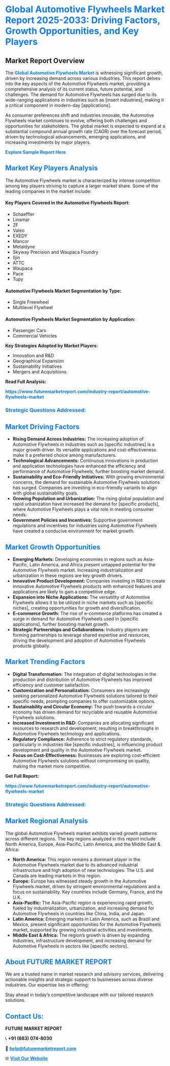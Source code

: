 <h1 style="color: #007BFF;">Global Automotive Flywheels Market Report 2025-2033: Driving Factors, Growth Opportunities, and Key Players</h1>

<section id="overview">
<h2>Market Report Overview</h2>
<p>The <a href="https://www.futuremarketreport.com/industry-report/automotive-flywheels-market" style="color: #007BFF; text-decoration: none;"><strong>Global Automotive Flywheels Market</strong></a> is witnessing significant growth, driven by increasing demand across various industries. This report delves into the key aspects of the Automotive Flywheels market, providing a comprehensive analysis of its current status, future potential, and challenges. The demand for Automotive Flywheels has surged due to its wide-ranging applications in industries such as [insert industries], making it a critical component in modern-day [applications].</p>
<p>As consumer preferences shift and industries innovate, the Automotive Flywheels market continues to evolve, offering both challenges and opportunities for stakeholders. The global market is expected to expand at a substantial compound annual growth rate (CAGR) over the forecast period, driven by technological advancements, emerging applications, and increasing investments by major players.</p>
</section>

<section id="overview">
<p><a href="https://www.futuremarketreport.com/request-sample/reportId=57814" style="color: #007BFF; text-decoration: none;"><strong>Explore Sample Report Here</strong></a></p>
</section>

<section id="key-players">
<h2 style="color: #007BFF;">Market Key Players Analysis</h2>
<p>The Automotive Flywheels market is characterized by intense competition among key players striving to capture a larger market share. Some of the leading companies in the market include:</p>
<h4>Key Players Covered in the Automotive Flywheels Report:</h4>
<ul><li>Schaeffler</li><li>Linamar</li><li>ZF</li><li>Valeo</li><li>EXEDY</li><li>Mancor</li><li>Metaldyne</li><li>Skyway Precision and Waupaca Foundry</li><li>Iljin</li><li>ATTC</li><li>Waupaca</li><li>Pace</li><li>Tupy</li></ul>
<h4>Automotive Flywheels Market Segmentation by Type:</h4>
<ul><li>Single Freewheel</li><li>Multilevel Flywheel</li></ul>

<h4>Automotive Flywheels Market Segmentation by Application:</h4>
<ul><li>Passenger Cars</li><li>Commercial Vehicles</li></ul>
<p><strong>Key Strategies Adopted by Market Players:</strong></p>
<ul>
<li>Innovation and R&D</li>
<li>Geographical Expansion</li>
<li>Sustainability Initiatives</li>
<li>Mergers and Acquisitions</li>
</ul>
</section>

<section>
<p><strong>Read Full Analysis: </strong></p><a href="https://www.futuremarketreport.com/industry-report/automotive-flywheels-market" style="color: #007BFF; text-decoration: none;"><strong>https://www.futuremarketreport.com/industry-report/automotive-flywheels-market</strong></a>
<h3 style="color: #007BFF;">Strategic Questions Addressed:</h3>
</section>

<section id="driving-factors">
<h2 style="color: #007BFF;">Market Driving Factors</h2>
<ul>
<li><strong>Rising Demand Across Industries:</strong> The increasing adoption of Automotive Flywheels in industries such as [specific industries] is a major growth driver. Its versatile applications and cost-effectiveness make it a preferred choice among manufacturers.</li>
<li><strong>Technological Advancements:</strong> Continuous innovations in production and application technologies have enhanced the efficiency and performance of Automotive Flywheels, further boosting market demand.</li>
<li><strong>Sustainability and Eco-Friendly Initiatives:</strong> With growing environmental concerns, the demand for sustainable Automotive Flywheels solutions has surged. Companies are investing in eco-friendly variants to align with global sustainability goals.</li>
<li><strong>Growing Population and Urbanization:</strong> The rising global population and rapid urbanization have increased the demand for [specific products], where Automotive Flywheels plays a vital role in meeting consumer needs.</li>
<li><strong>Government Policies and Incentives:</strong> Supportive government regulations and incentives for industries using Automotive Flywheels have created a conducive environment for market growth.</li>
</ul>
</section>

<section id="growth-opportunities">
<h2 style="color: #007BFF;">Market Growth Opportunities</h2>
<ul>
<li><strong>Emerging Markets:</strong> Developing economies in regions such as Asia-Pacific, Latin America, and Africa present untapped potential for the Automotive Flywheels market. Increasing industrialization and urbanization in these regions are key growth drivers.</li>
<li><strong>Innovative Product Development:</strong> Companies investing in R&D to create innovative Automotive Flywheels products with enhanced features and applications are likely to gain a competitive edge.</li>
<li><strong>Expansion into Niche Applications:</strong> The versatility of Automotive Flywheels allows it to be utilized in niche markets such as [specific niches], creating opportunities for growth and diversification.</li>
<li><strong>E-commerce Growth:</strong> The rise of e-commerce platforms has created a surge in demand for Automotive Flywheels used in [specific applications], further boosting market growth.</li>
<li><strong>Strategic Partnerships and Collaborations:</strong> Industry players are forming partnerships to leverage shared expertise and resources, driving the development and adoption of Automotive Flywheels products globally.</li>
</ul>
</section>

<section id="trending-factors">
<h2 style="color: #007BFF;">Market Trending Factors</h2>
<ul>
<li><strong>Digital Transformation:</strong> The integration of digital technologies in the production and distribution of Automotive Flywheels has improved efficiency and customer satisfaction.</li>
<li><strong>Customization and Personalization:</strong> Consumers are increasingly seeking personalized Automotive Flywheels solutions tailored to their specific needs, prompting companies to offer customizable options.</li>
<li><strong>Sustainability and Circular Economy:</strong> The push towards a circular economy has driven demand for recyclable and reusable Automotive Flywheels solutions.</li>
<li><strong>Increased Investment in R&D:</strong> Companies are allocating significant resources to research and development, resulting in breakthroughs in Automotive Flywheels technology and applications.</li>
<li><strong>Regulatory Compliance:</strong> Adherence to strict regulatory standards, particularly in industries like [specific industries], is influencing product development and quality in the Automotive Flywheels market.</li>
<li><strong>Focus on Cost-Effectiveness:</strong> Businesses are exploring cost-efficient Automotive Flywheels solutions without compromising on quality, making the market more competitive.</li>
</ul>
</section>

<section>
<p><strong>Get Full Report: </strong></p><a href="https://www.futuremarketreport.com/industry-report/automotive-flywheels-market" style="color: #007BFF; text-decoration: none;"><strong>https://www.futuremarketreport.com/industry-report/automotive-flywheels-market</strong></a>
<h3 style="color: #007BFF;">Strategic Questions Addressed:</h3>
</section>


<section id="regional-analysis">
<h2 style="color: #007BFF;">Market Regional Analysis</h2>
<p>The global Automotive Flywheels market exhibits varied growth patterns across different regions. The key regions analyzed in this report include North America, Europe, Asia-Pacific, Latin America, and the Middle East & Africa:</p>
<ul>
<li><strong>North America:</strong> This region remains a dominant player in the Automotive Flywheels market due to its advanced industrial infrastructure and high adoption of new technologies. The U.S. and Canada are leading markets in this region.</li>
<li><strong>Europe:</strong> Europe has witnessed steady growth in the Automotive Flywheels market, driven by stringent environmental regulations and a focus on sustainability. Key countries include Germany, France, and the U.K.</li>
<li><strong>Asia-Pacific:</strong> The Asia-Pacific region is experiencing rapid growth, fueled by industrialization, urbanization, and increasing demand for Automotive Flywheels in countries like China, India, and Japan.</li>
<li><strong>Latin America:</strong> Emerging markets in Latin America, such as Brazil and Mexico, present significant opportunities for the Automotive Flywheels market, supported by growing industrial activities and investments.</li>
<li><strong>Middle East & Africa:</strong> The region’s growth is driven by expanding industries, infrastructure development, and increasing demand for Automotive Flywheels in sectors like [specific sectors].</li>
</ul>
</section>

<footer>
<h2 style="color: #007BFF;">About FUTURE MARKET REPORT</h2>
<p>We are a trusted name in market research and advisory services, delivering actionable insights and strategic support to businesses across diverse industries. Our expertise lies in offering:</p>

<p>Stay ahead in today’s competitive landscape with our tailored research solutions.</p>

<h2 style="color: #007BFF;">Contact Us:</h2>
<p><strong>FUTURE MARKET REPORT</strong></p>
<p>📞 <strong>+91 (883) 074-8030</strong></p>
<p>📧 <strong><a href="mailto:help@futuremarketreport.com" style="color: #007BFF;">help@futuremarketreport.com</a></strong></p>
<p>🌐 <strong><a href="https://www.futuremarketreport.com/" style="color: #007BFF;">Visit Our Website</a></strong></p>
</footer>